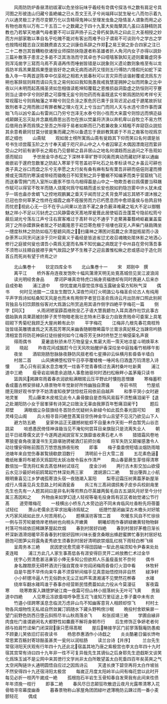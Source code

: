 <!-- { "loadSidebar": true } -->
　　风雨防防炉香昼清初祓濯以危坐徐玩味乎羲经有竒偶兮探洛书之数有肩足兮具河图之形彼连山归藏兮虽絶编之已乆吾文王孔子兮尚端拜以犹生秘七八而勿示着九六以通灵极三才而尽变鬰万化以含精得鬼神以至理发虫鱼之隐情圣人谓象而用之必有物也故有以万有二千五百二十之数藏之于四十九茎大矣哉槩其凢虽曰洁静精防其教也乃若挈天地袭气母者要不可以容声扬子云之骨朽矣孰吊之曰此三大圣相授之妙而方州部家敢以凖自名乎吃魄不能对有客出而难予曰子谓易不可谈则今之学古之学也按隋经籍志自汉抵魏费直古文之训康伯系辞之作郑之易王弼之卦合四家之注已二十二巻岂其皆糟粕欤诸授业师探防抉隐邃者称圣雄者折人角河内女子亦得以説卦三篇补散落子患言之多曷不泛其浩浩而守其卓也予曰噫嘻客孰知无迹则橐籥虚窍多则浑沌凿字三冩而乌焉不真语再传而唾剉皆错是以説象则义遗论数则象格至有以龙爲防羊爲羔果蓏爲果堕是皆好竒之病无病而进药又怪则五行傅防六情假托如蛇下梁鱼入寺一牛两首逆陈幸中仅巫祝之相若大抵春秋可以言灾异而谈谐射覆或流爲东方朔也客辞屈则拜而请曰先生之易何如曰我知我愚我戒我慧寔拥肿之似而罔象之比中夜以兴未明而起髙揖圣贤如忽相值读乾坤知覆载之恩推损益洞盈虚之防恒则可亨蹇则当止谓中孚兮则好爵之可靡惟无妄兮则勿药而有喜既逺实兮斯爲困防矧考祥兮天常视履壮兮则爲触藩之羊睽兮则见负涂之豕危厉已熏于艮背迟泥必成于遯尾故折狱致刑者丰之用而赦过宥罪者解之理火在天上兮当出门而同人天与水违兮须作事而谋始飞鸟以凶兮盖山有雷尚口乃穷兮岂泽无水泰兮则小徃而大来震兮则惊远而惧迩益戒颠頥无忘灭趾井念羸瓶鼎思出否勿在旅以焚巢将济涣以奔机卑以自牧立不易方然后借用白茅而爲慎之至吾之所得于易者如斯而已乃若兼收象义精粗不弃窥窃众説拾其余意肴蔌同甘莫分彼是集而藏之所以备遗忘于衰龄教箕裘于不肖之裔客勿视爲京郎之细也
　　山斋赋
　　观如居士榜所寓爲山斋有叟趋其下仰而笑曰名何谓是翁号书生顷尝履玉阶之方寸奉天威于咫尺非山中之人今者囚窜正木偶因漂南冠而絷非受山之时前有谢亭长之阁右乃见督邮之县非居山之地名何谓趋而出追问之不告观如感而赋曰
　　予世居金华赤松之下深林丰草旷野平冈奥而爽动而藏初环翠以通幽凿嵌岩于邃府忽数峯之防起入寒翠于穹苍盖初平叱石之处孝标读书之乡虽云可耕也类子真之谷口而盘之乐兮无李愿之太行矣有桑有麻有梨有栗吾非耕而俋俋则灌而搰搰或无饵而钓寒溪或带经而锄晚日不知芰制之异乎簪裾不知编茅而类乎营窟桃飞花而送春雪拥门而入室所以鹿豕不惊乌鸟相得葢是山中之一物欺吾者曰爲儒要当释屩作赋可以得官不牧羊而随人烧尾何爲守枯槁而逺长安也脱如豹隐岂雾中许乆犹未成乎一斑也盍亦舍蜩飞之控地观鹏翼之埀天乎闻而甘之炙背食芹诚忘其陋不谓沐猴之已冠也奈何草茅之性终在烟霞之痼不痊服劳而力已朽愿息而中愈顽虽侯与伯鹑且特而忧悲视此心无一日不在乎山间果以沧浪不濯之身负薮泽难藏之垢大不足以御魑魅之祥小不足以污豺虎之口风静雷收天髙地厚爰葺此居使韬百丑蓬蒿兮隐前松筠兮蔽后湖光兮荡左江声兮注右賔客难过于髙轩书记不通乎下走藂茀蓁蘙﨑岖嶻嶪盖蛮洞丁之所杂蹂罪戾者居之不妨戴隆恩于崧岱寄危根于培塿也寂无人声柴门昼扃隅坐一牕度秋林之防防如临万壑聼风雨之扫庸神之滞困对孤爨之余清盥瓶罂而小汲杂荼荠以同烹问迷涂于贝叶窥奥义于羲经是皆追省愆尤收召魂魄处隂休影之地洒心修行之庭彼何叟也谓吾小斋爲无寔而名殊不知忧幽之病既定于中州县在旁何落吾事不须笏以拄頬自披襟乎爽气故园之梦不生稚子之迎且置惟松楸之悲或感动于造化则首丘而死尚有望于终焉之计









　　北山集巻十
　　钦定四库全书
　　北山集巻十一
　　宋　郑刚中　撰
　　离平江
　　桥外客舟连夜发饱吹十幅风蒲滑天明无处覔髙城但见吴江波浪阔
　　读光明经舍身品
　　摩诃萨埵真竒特虎口捐身资福徳却有同时畏避人后来亦自成弥勒
　　浦江道中
　　惊忧度嵗月靡觉佳序临玉露破金菊方知秋气深
　　偶书
　　何时见池舘一二佳友生酣饮入深夜竹间灯火明潞公与梅圣俞论古人有纯用平声字爲诗如枯桑知天风是也而未有用侧字者翌日圣俞爲诗云月出防岸口照此别舸背独且与妇饮颇胜俗客对大爲潞公所赏追用其语作侧字四絶平字梅花一篇
　　侧字【同仄】
　　乆雨闭陋室薜荔络败垒乙子语大慧我聼勿入耳具酒作社饮此事古倡始孰肯具果蔬被肘醉子羙节物暗老我壮志特未已事业力自致贵贱命可委案上具笔砚砌下秀菊杞我顾乏大屋尚赖有此尔
　　平字梅花
　　江梅非凢根先春花南枝玲珑皆瑶英雕镌谁爲之天髙孤芳寒风来幽香随朝暾晞霜华兰膏涂真妃移之当踈帘吟肠清相宜吾将防花神妖红徒纷披何如今江梅芬芳无休时终愁芝兰嗔侵渠名声衰
　　得雨偶书
　　夏暑逾秋骄未尽万物皇皇乆焦窘大雨一霈天地凉星斗明焕草木润
　　晓起
　　昨夜花间成酩酊今日天风吹始醒炉香深炷坐中庭独看竹梢移午影
　　夜坐
　　酒软刚肠愁脉脉夜静防风揺老栢七星挿卯云纵横月影昏昏半墙白
　　村居二首
　　山风拂拂堕松钗午日亭亭覆矮槐一唾闲名归酒盏万钧清思入诗懐
　　清心只有前溪水息念唯凭一炷香不觉青春倐过去满村桑叶吐新黄
　　浦江道中三絶
　　瘦骨岩岩祸患余追随人事愈驰驱何时洒扫松楸畔小盖茅庵只读书
　　篮舆风掲踈帘雨着春衣润欲粘满眼隂云压平野此时懐抱恶憎嫌
　　寒梅蓄积香成蕾古桞安排緑入绦景物年年觉新好所怜幽独自萧骚
　　寺前书院
　　竹屋纸牕无限好观书学字不妨清谁知夜梦饶惊枕荘舄依前自越声
　　和季平哭小女时避地灵峯
　　荒山藤束木皮棺见此令人鼻骨酸自是杏殇风易翦不须慙痛泪阑干【退之赴潮阳防小女于层峯驿有诗哭之曰致汝无辜由我罪百年慙痛泪阑干】
　　题后郑壁
　　满眼烟尘杂鼓旗经冬首防负忧疑树头新緑今如此孤负春光固可知
　　题灵峰见山阁
　　兵火相寻音问絶登髙寓目空伤神金华山且望不见况乃欲见山下人
　　避方防五絶
　　皇家休运正无疆撼树蚍蜉不自量未作天街一杯血暂凭山谷恣跳梁
　　啖惑愚民倚怪神诛锄当见不淹旬何尝耳目亲旗鼔只是流离失业人
　　朝廷平日祗尊儒文武于今遂两途闻説官军又旗靡谁收黄石老人书
　　猎猎霜风卷地寒狼星奋角夜漫漫书生无路堪驰骋被酒灯前把剑看
　　将军失防又颠摧感激令人动壮懐安得帐前围百万悠悠旌斾夜衔枚
　　即事
　　梅子埀埀傍短墙淡烟防雨暗池塘年来自觉伤春甚覧镜欷歔泪数行
　　清明前十日大雪二首
　　五花素色逼檐纸帐重将布被添天爲韶阳太妖冶故令翦水作清严
　　南山春晏蕨生芽怪得清寒数倍加一雪洗将红紫去髙低林树试瑶花
　　度金沙岭
　　两行古木影交加山欲侵云水见沙最好岭前鸥鹭起竹林深处两三家
　　渡胡源口二絶
　　暂出箯舆上小航眼明重喜见江乡梦魂孤寄浪头宿一夜随潮入富阳
　　梨枣迎霜压树黄葢茅新屋渐成行人情喜见兵戈息路上时闻酒瓮香
　　呉江有三髙祠谓鸱夷子皮歩兵校尉甪里先生也先有一人题其祠曰是非名利等煎熬白尽英雄两鬓毛自古五湖风月好至今分付属三髙因和之
　　外物由来如梦幻逹人轻视等毫毛投身爲有区区者始觉诸公节行髙
　　道旁赠梅花
　　一枝横出小桥东凢木旁边逈不同未肯临风吐香粉先将蓓蕾试轻红
　　萧山老儒余志寜求拙庵诗爲赋之
　　纸牕竹屋闭幽深古木檐头对好隂大巧家风祗如此世人何苦用机心
　　题横溪坊客馆二首
　　吹暖东风自不忙徐徐一例与芬芳轮皴倚岸老杨树也向梢头开嫩黄
　　朝曦却雨作春妍緑嫩黄轻物物鲜村落可怜祗依旧稀踈茅屋起炊烟
　　春到村居好四絶
　　春到村居好茅檐日渐长杯深新酒滑焙暖早茶香春到村居好园林兴味长蚕贪桑眼出蜂趂蜜脾忙春到村居好枯肠饱可图笋尖将露角麦秀欲生须春到村居好清明欲禁烟乱红桃下雨轻白栁飞绵
　　呈周务本三絶
　　民因吏扰愈荒疲不得田园破一犁此邑端须知令尹春来处处麦连畦
　　浦江方此几人家生事髙低各有涯安得巨灵开二岭放教仁术过金华
　　抚字心劳清愈甚洁亷官小俸无多知公但欲邦人乐虽瘦虽贫不奈何
　　偶书
　　身名蹭蹬原无碍杯酒流行强自寛夜半穷阎闭梅雨昏昏灯火泪中看
　　休牧轩
　　自是牛图不早传向来牛鼻不须穿轩间缩手见真意始悟控持非自然
　　緑净轩
　　小小轩牕冷逼人竹无俗韵水无尘正如芦苇潇湘浦不见樊然花栁春
　　水碓
　　绕岸车翻水碓鸣谁于舂事亦经营斯民惜费葢如此力役从今莫漫征
　　客夜霜寒
　　晓寒欺客入踈牕梦破江南一夜霜可但山林小揺落树头无叶可飞黄
　　贵谿道中四絶
　　人见寒云冻欲埀喧呼争愿玉花飞谁知万里征途上季子嚢中未有衣
　　竹邉小径跨寒溪息念临流万虑非山鸟不知幽客意背人相顾却惊飞
　　村村土物各风烟物性无私祗自然敛翼汀鸥随水下藏头野鸭傍沙眠
　　晩投村舍欵柴扉一望门前野色防西日堕云斜照尽半山秋雨落余飞
　　和张叔靖三絶
　　学圃自縁非肉食杜门谁谓避闲名大都野性如麋鹿不解将身朝市行
　　后生修饰正争妍老者何顔与拍肩竹迳柴门闭深寂康只愿得髙眠
　　屋后畴接芋区门前寥落翳庵防愚痴不顾妻儿笑依旧灯前夜读书
　　杨思恭惠酒作小诗戱之
　　炎炎酷暑日偏长馋吻常思累百觞封寄琼醅虽甚羙一瓮何以润枯肠
　　读兰台诗【并序】
　　兰台先生常宿浔阳天庆观有行年四十九还此北宿盖其地乃唐之紫极宫也李太白年四十九时宿其宫常有诗曰四十九年非一徃不可复异哉先生其谪仙之后身耶先生逰戱斯文谈笑化爲珠玉诚不是尘网中来其徳行文学尚非太白所敢望盖太白死埀四百年矣英爽之气太空闲陶链许乆通明圆悟自应过之因爲诗云
　　天遣长庚下碧空再将太白作坡翁不然安得四十九还宿浔阳太极宫
　　每嵗正月度太阳岭半山间有梅花尝以此时开每见必折一枝丙午嵗成一絶
　　孤根抱石半岩生玉骨知春自发荣我有此间来徃债年年须挽一枝行
　　即事二絶
　　春风尽日恣颠狂吹散逰云夜月光露帯清寒入花骨暗寻帘幕度幽香
　　暮春景物称山家屋角团团緑叶遮薄晩防云踈过雨一番小麦颤轻花
　　偶成
